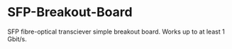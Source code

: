# SFP-Breakout-Board
SFP fibre-optical transciever simple breakout board. Works up to at least 1 Gbit/s.

